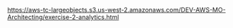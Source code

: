 https://aws-tc-largeobjects.s3.us-west-2.amazonaws.com/DEV-AWS-MO-Architecting/exercise-2-analytics.html

